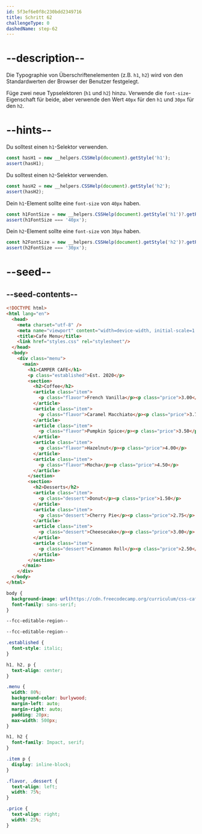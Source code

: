 ```yaml
---
id: 5f3ef6e0f8c230bdd2349716
title: Schritt 62
challengeType: 0
dashedName: step-62
---
```


# --description--

Die Typographie von Überschriftenelementen (z.B. `h1`, `h2`) wird von den Standardwerten der Browser der Benutzer festgelegt.

Füge zwei neue Typselektoren (`h1` und `h2`) hinzu. Verwende die `font-size`-Eigenschaft für beide, aber verwende den Wert `40px` für den `h1` und `30px` für den `h2`.

# --hints--

Du solltest einen `h1`-Selektor verwenden.

```js
const hasH1 = new __helpers.CSSHelp(document).getStyle('h1');
assert(hasH1);
```

Du solltest einen `h2`-Selektor verwenden.

```js
const hasH2 = new __helpers.CSSHelp(document).getStyle('h2');
assert(hasH2);
```

Dein `h1`-Element sollte eine `font-size` von `40px` haben.

```js
const h1FontSize = new __helpers.CSSHelp(document).getStyle('h1')?.getPropertyValue('font-size');
assert(h1FontSize === '40px');
```

Dein `h2`-Element sollte eine `font-size` von `30px` haben.

```js
const h2FontSize = new __helpers.CSSHelp(document).getStyle('h2')?.getPropertyValue('font-size');
assert(h2FontSize === '30px');
```

# --seed--

## --seed-contents--

```html
<!DOCTYPE html>
<html lang="en">
  <head>
    <meta charset="utf-8" />
    <meta name="viewport" content="width=device-width, initial-scale=1.0" />
    <title>Cafe Menu</title>
    <link href="styles.css" rel="stylesheet"/>
  </head>
  <body>
    <div class="menu">
      <main>
        <h1>CAMPER CAFE</h1>
        <p class="established">Est. 2020</p>
        <section>
          <h2>Coffee</h2>
          <article class="item">
            <p class="flavor">French Vanilla</p><p class="price">3.00</p>
          </article>
          <article class="item">
            <p class="flavor">Caramel Macchiato</p><p class="price">3.75</p>
          </article>
          <article class="item">
            <p class="flavor">Pumpkin Spice</p><p class="price">3.50</p>
          </article>
          <article class="item">
            <p class="flavor">Hazelnut</p><p class="price">4.00</p>
          </article>
          <article class="item">
            <p class="flavor">Mocha</p><p class="price">4.50</p>
          </article>
        </section>
        <section>
          <h2>Desserts</h2>
          <article class="item">
            <p class="dessert">Donut</p><p class="price">1.50</p>
          </article>
          <article class="item">
            <p class="dessert">Cherry Pie</p><p class="price">2.75</p>
          </article>
          <article class="item">
            <p class="dessert">Cheesecake</p><p class="price">3.00</p>
          </article>
          <article class="item">
            <p class="dessert">Cinnamon Roll</p><p class="price">2.50</p>
          </article>
        </section>
      </main>
    </div>
  </body>
</html>
```

```css
body {
  background-image: url(https://cdn.freecodecamp.org/curriculum/css-cafe/beans.jpg);
  font-family: sans-serif;
}

--fcc-editable-region--

--fcc-editable-region--

.established {
  font-style: italic;
}

h1, h2, p {
  text-align: center;
}

.menu {
  width: 80%;
  background-color: burlywood;
  margin-left: auto;
  margin-right: auto;
  padding: 20px;
  max-width: 500px;
}

h1, h2 {
  font-family: Impact, serif;
}

.item p {
  display: inline-block;
}

.flavor, .dessert {
  text-align: left;
  width: 75%;
}

.price {
  text-align: right;
  width: 25%;
}
```

